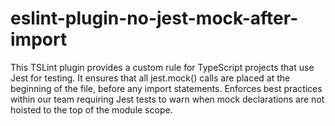 # eslint-plugin-no-jest-mock-after-import
This TSLint plugin provides a custom rule for TypeScript projects that use Jest for testing. It ensures that all jest.mock() calls are placed at the beginning of the file, before any import statements. Enforces best practices within our team requiring Jest tests to warn when mock declarations are not hoisted to the top of the module scope.
